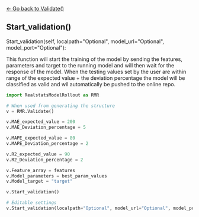 [<- Go back to Validate()](../validate.md)

## Start_validation()
Start_validation(self, localpath="Optional", model_url="Optional", model_port="Optional"):

This function will start the training of the model by sending the features, parameters and target to the running model and will then wait for the response of the model. When the testing values set by the user are within range of the expected value + the deviation percentage the model will be classified as valid and wil automatically be pushed to the online repo.

```python
import RealstatsModelRollout as RMR

# When used from generating the structure
v = RMR.Validate()

v.MAE_expected_value = 200
v.MAE_Deviation_percentage = 5

v.MAPE_expected_value = 80
v.MAPE_Deviation_percentage = 2

v.R2_expected_value = 90
v.R2_Deviation_percentage = 2

v.Feature_array = features
v.Model_parameters = best_param_values
v.Model_target = "target"

v.Start_validation()

# Editable settings
v.Start_validation(localpath="Optional", model_url="Optional", model_port="Optional")

```